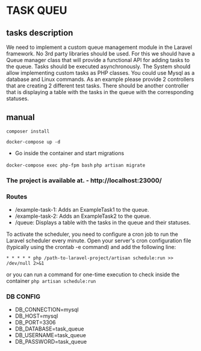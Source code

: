 # TASK QUEU

## tasks description

We need to implement a custom queue management module in the Laravel framework.
No 3rd party libraries should be used.
For this we should have a Queue manager class that will provide a functional API for adding tasks to the queue. 
Tasks should be executed asynchronously. 
The System should allow implementing custom tasks as PHP classes. 
You could use Mysql as a database and Linux commands.
As an example please provide 2 controllers that are creating 2 different test tasks.
There should be another controller that is displaying a table with the tasks in the queue with the corresponding statuses.


## manual
`composer install`

`docker-compose up -d`

- Go inside the container and start migrations

`docker-compose exec php-fpm bash`
`php artisan migrate`


### The project is available at. - **http://localhost:23000/**

### Routes
- /example-task-1: Adds an ExampleTask1 to the queue.
- /example-task-2: Adds an ExampleTask2 to the queue.
- /queue: Displays a table with the tasks in the queue and their statuses.


To activate the scheduler, you need to configure a cron job to run the Laravel scheduler every minute. Open your server's cron configuration file (typically using the crontab -e command) and add the following line:

`* * * * * php /path-to-laravel-project/artisan schedule:run >> /dev/null 2>&1`

or you can run a command for one-time execution to check inside the container
`php artisan schedule:run`

### DB CONFIG
- DB_CONNECTION=mysql
- DB_HOST=mysql
- DB_PORT=3306
- DB_DATABASE=task_queue
- DB_USERNAME=task_queue
- DB_PASSWORD=task_queue


